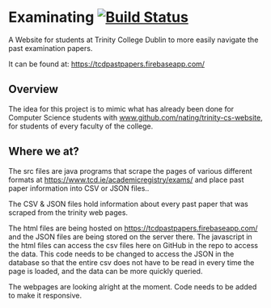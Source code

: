 # Examinating [![Build Status][travis-badge]][travis-link]
A Website for students at Trinity College Dublin to more easily navigate the past examination papers.

It can be found at: https://tcdpastpapers.firebaseapp.com/

## Overview
The idea for this project is to mimic what has already been done for Computer Science students with www.github.com/nating/trinity-cs-website, for students of every faculty of the college.  

## Where we at?
The src files are java programs that scrape the pages of various different formats at https://www.tcd.ie/academicregistry/exams/ and place past paper information into CSV or JSON files..

The CSV & JSON files hold information about every past paper that was scraped from the trinity web pages.

The html files are being hosted on https://tcdpastpapers.firebaseapp.com/ and the JSON files are being stored on the server there. The javascript in the html files can access the csv files here on GitHub in the repo to access the data. This code needs to be changed to access the JSON in the database so that the entire csv does not have to be read in every time the page is loaded, and the data can be more quickly queried. 

The webpages are looking alright at the moment. Code needs to be added to make it responsive.

[travis-badge]: https://img.shields.io/travis/nating/examinating.svg
[travis-link]: https://travis-ci.org/nating/examinating

